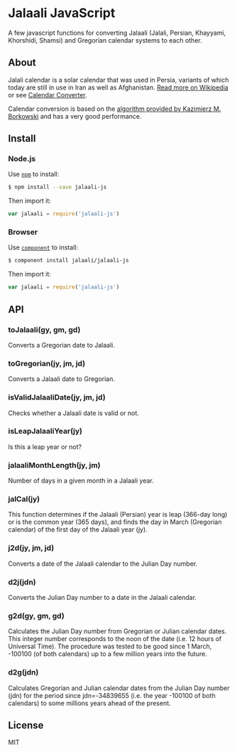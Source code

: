 # Jalaali JavaScript

A few javascript functions for converting Jalaali (Jalali, Persian, Khayyami, Khorshidi, Shamsi) and Gregorian calendar systems to each other.

## About

Jalali calendar is a solar calendar that was used in Persia, variants of which today are still in use in Iran as well as Afghanistan. [Read more on Wikipedia](http://en.wikipedia.org/wiki/Jalali_calendar) or see [Calendar Converter](http://www.fourmilab.ch/documents/calendar/).

Calendar conversion is based on the [algorithm provided by Kazimierz M. Borkowski](http://www.astro.uni.torun.pl/~kb/Papers/EMP/PersianC-EMP.htm) and has a very good performance.

## Install

### Node.js

Use [`npm`](https://npmjs.org) to install:

```sh
$ npm install --save jalaali-js
```

Then import it:

```js
var jalaali = require('jalaali-js')
```


### Browser

Use [`component`](https://github.com/component/component) to install:

```sh
$ component install jalaali/jalaali-js
```

Then import it:

```js
var jalaali = require('jalaali-js')
```

## API

### toJalaali(gy, gm, gd)

Converts a Gregorian date to Jalaali.

### toGregorian(jy, jm, jd)

Converts a Jalaali date to Gregorian.

### isValidJalaaliDate(jy, jm, jd)

Checks whether a Jalaali date is valid or not.

### isLeapJalaaliYear(jy)

Is this a leap year or not?

### jalaaliMonthLength(jy, jm)

Number of days in a given month in a Jalaali year.

### jalCal(jy)

This function determines if the Jalaali (Persian) year is leap (366-day long) or is the common year (365 days), and finds the day in March (Gregorian calendar) of the first day of the Jalaali year (jy).

### j2d(jy, jm, jd)

Converts a date of the Jalaali calendar to the Julian Day number.

### d2j(jdn)

Converts the Julian Day number to a date in the Jalaali calendar.

### g2d(gy, gm, gd)

Calculates the Julian Day number from Gregorian or Julian calendar dates. This integer number corresponds to the noon of the date (i.e. 12 hours of Universal Time). The procedure was tested to be good since 1 March, -100100 (of both calendars) up to a few million years into the future.

### d2g(jdn)

Calculates Gregorian and Julian calendar dates from the Julian Day number (jdn) for the period since jdn=-34839655 (i.e. the year -100100 of both calendars) to some millions years ahead of the present.

## License

MIT
